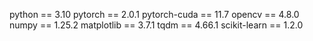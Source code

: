 python == 3.10
pytorch == 2.0.1
pytorch-cuda == 11.7
opencv == 4.8.0
numpy == 1.25.2
matplotlib == 3.7.1
tqdm == 4.66.1
scikit-learn == 1.2.0
